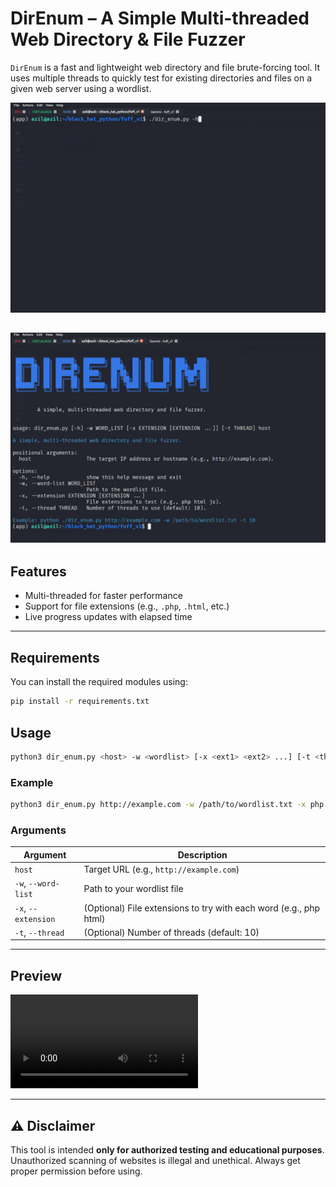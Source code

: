 # DirEnum – A Simple Multi-threaded Web Directory & File Fuzzer

`DirEnum` is a fast and lightweight web directory and file brute-forcing tool. It uses multiple threads to quickly test for existing directories and files on a given web server using a wordlist.

![Help Menu](assets/image1.png)

![Running The Script](assets/image2.png)
---

## Features

* Multi-threaded for faster performance
* Support for file extensions (e.g., `.php`, `.html`, etc.)
* Live progress updates with elapsed time

---

## Requirements

You can install the required modules using:

```bash
pip install -r requirements.txt
```

## Usage

```bash
python3 dir_enum.py <host> -w <wordlist> [-x <ext1> <ext2> ...] [-t <threads>]
```

### Example

```bash
python3 dir_enum.py http://example.com -w /path/to/wordlist.txt -x php html js -t 20
```

### Arguments

| Argument            | Description                                                       |
| ------------------- | ----------------------------------------------------------------- |
| `host`              | Target URL (e.g., `http://example.com`)                           |
| `-w`, `--word-list` | Path to your wordlist file                                        |
| `-x`, `--extension` | (Optional) File extensions to try with each word (e.g., php html) |
| `-t`, `--thread`    | (Optional) Number of threads (default: 10)                        |

---

## Preview
![Alt text](assets/video.mp4)

---

## ⚠️ Disclaimer

This tool is intended **only for authorized testing and educational purposes**. Unauthorized scanning of websites is illegal and unethical. Always get proper permission before using.
